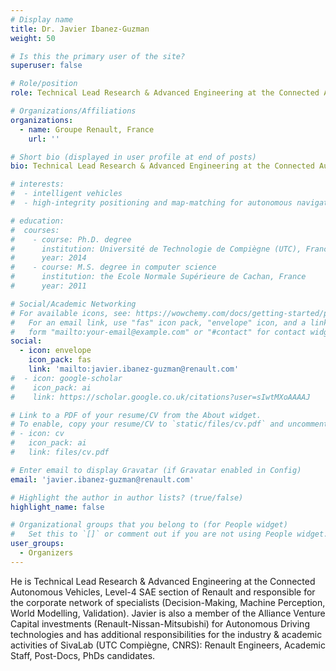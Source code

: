```yaml
---
# Display name
title: Dr. Javier Ibanez-Guzman
weight: 50

# Is this the primary user of the site?
superuser: false

# Role/position
role: Technical Lead Research & Advanced Engineering at the Connected Autonomous Vehicles, Level-4 SAE section of Renault

# Organizations/Affiliations
organizations:
  - name: Groupe Renault, France
    url: ''

# Short bio (displayed in user profile at end of posts)
bio: Technical Lead Research & Advanced Engineering at the Connected Autonomous Vehicles, Level-4 SAE section of Renault and responsible for the corporate network of specialists (Decision-Making, Machine Perception, World Modelling, Validation).

# interests:
#  - intelligent vehicles
#  - high-integrity positioning and map-matching for autonomous navigation on roads opened to public traffic.

# education:
#  courses:
#    - course: Ph.D. degree
#      institution: Université de Technologie de Compiègne (UTC), France
#      year: 2014
#    - course: M.S. degree in computer science
#      institution: the Ecole Normale Supérieure de Cachan, France
#      year: 2011

# Social/Academic Networking
# For available icons, see: https://wowchemy.com/docs/getting-started/page-builder/#icons
#   For an email link, use "fas" icon pack, "envelope" icon, and a link in the
#   form "mailto:your-email@example.com" or "#contact" for contact widget.
social:
  - icon: envelope
    icon_pack: fas
    link: 'mailto:javier.ibanez-guzman@renault.com'
#  - icon: google-scholar
#    icon_pack: ai
#    link: https://scholar.google.co.uk/citations?user=sIwtMXoAAAAJ

# Link to a PDF of your resume/CV from the About widget.
# To enable, copy your resume/CV to `static/files/cv.pdf` and uncomment the lines below.
# - icon: cv
#   icon_pack: ai
#   link: files/cv.pdf

# Enter email to display Gravatar (if Gravatar enabled in Config)
email: 'javier.ibanez-guzman@renault.com'

# Highlight the author in author lists? (true/false)
highlight_name: false

# Organizational groups that you belong to (for People widget)
#   Set this to `[]` or comment out if you are not using People widget.
user_groups:
  - Organizers
---
```

He is Technical Lead Research & Advanced Engineering at the Connected Autonomous Vehicles, Level-4 SAE section of Renault and responsible for the corporate network of specialists (Decision-Making, Machine Perception, World Modelling, Validation). Javier is also a member of the Alliance Venture Capital investments (Renault-Nissan-Mitsubishi) for Autonomous Driving technologies and has additional responsibilities for the industry & academic activities of SivaLab (UTC Compiègne, CNRS): Renault Engineers, Academic Staff, Post-Docs, PhDs candidates.
